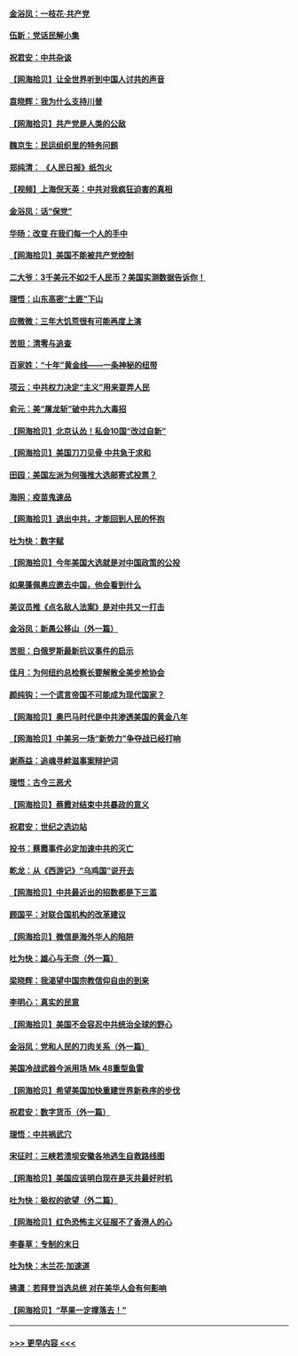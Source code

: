 #### [金浴凤：一枝花·共产党](../pages/nsc993/n12368757.md?t=09010551) 
#### [伍新：党话民解小集](../pages/nsc993/n12366907.md?t=09010551) 
#### [祝君安：中共杂谈](../pages/nsc993/n12366076.md?t=09010551) 
#### [【网海拾贝】让全世界听到中国人讨共的声音](../pages/nsc993/n12365569.md?t=09010551) 
#### [袁晓辉：我为什么支持川普](../pages/nsc993/n12362670.md?t=09010551) 
#### [【网海拾贝】共产党是人类的公敌](../pages/nsc993/n12363182.md?t=09010551) 
#### [魏京生：民运组织里的特务问题](../pages/nsc993/n12363010.md?t=09010551) 
#### [郑纯清： 《人民日报》纸包火](../pages/nsc993/n12362706.md?t=09010551) 
#### [【视频】上海倪天英：中共对我疯狂迫害的真相](../pages/nsc993/n12356341.md?t=09010551) 
#### [金浴凤：话“保党”](../pages/nsc993/n12361867.md?t=09010551) 
#### [华旸：改变 在我们每一个人的手中](../pages/nsc993/n12361774.md?t=09010551) 
#### [【网海拾贝】美国不能被共产党控制](../pages/nsc993/n12360271.md?t=09010551) 
#### [二大爷：3千美元不如2千人民币？美国实测数据告诉你！](../pages/nsc993/n12358563.md?t=09010551) 
#### [理悟：山东高密“土匪”下山](../pages/nsc993/n12358535.md?t=09010551) 
#### [应微微：三年大饥荒很有可能再度上演](../pages/nsc993/n12358523.md?t=09010551) 
#### [苦胆：清零与追查](../pages/nsc993/n12358501.md?t=09010551) 
#### [百家姓：“十年”黄金线——一条神秘的纽带](../pages/nsc993/n12358319.md?t=09010551) 
#### [项云：中共权力决定“主义”用来耍弄人民](../pages/nsc993/n12358172.md?t=09010551) 
#### [俞元：美“屠龙斩”破中共九大毒招](../pages/nsc993/n12357822.md?t=09010551) 
#### [【网海拾贝】北京认怂！私会10国“改过自新”](../pages/nsc993/n12357784.md?t=09010551) 
#### [【网海拾贝】美国刀刀见骨 中共急于求和](../pages/nsc993/n12355511.md?t=09010551) 
#### [田园：美国左派为何强推大选邮寄式投票？](../pages/nsc993/n12352963.md?t=09010551) 
#### [海网：疫苗鬼速品](../pages/nsc993/n12354438.md?t=09010551) 
#### [【网海拾贝】退出中共，才能回到人民的怀抱](../pages/nsc993/n12352634.md?t=09010551) 
#### [吐为快：数字赋](../pages/nsc993/n12352317.md?t=09010551) 
#### [【网海拾贝】今年美国大选就是对中国政策的公投](../pages/nsc993/n12350973.md?t=09010551) 
#### [如果蓬佩奥应邀去中国，他会看到什么](../pages/nsc993/n12350945.md?t=09010551) 
#### [美议员推《点名敌人法案》是对中共又一打击](../pages/nsc993/n12350765.md?t=09010551) 
#### [金浴凤：新愚公移山（外一篇）](../pages/nsc993/n12350253.md?t=09010551) 
#### [苦胆：白俄罗斯最新抗议事件的启示](../pages/nsc993/n12349989.md?t=09010551) 
#### [佳月：为何纽约总检察长要解散全美步枪协会](../pages/nsc993/n12349939.md?t=09010551) 
#### [颜纯钩：一个谎言帝国不可能成为现代国家？](../pages/nsc993/n12349898.md?t=09010551) 
#### [【网海拾贝】奥巴马时代是中共渗透美国的黄金八年](../pages/nsc993/n12349284.md?t=09010551) 
#### [【网海拾贝】中美另一场“新势力”争夺战已经打响](../pages/nsc993/n12346998.md?t=09010551) 
#### [谢燕益：追魂寻衅滋事案辩护词](../pages/nsc993/n12346892.md?t=09010551) 
#### [理悟：古今三恶犬](../pages/nsc993/n12345190.md?t=09010551) 
#### [【网海拾贝】蔡霞对结束中共暴政的意义](../pages/nsc993/n12344263.md?t=09010551) 
#### [祝君安：世纪之选边站](../pages/nsc993/n12342382.md?t=09010551) 
#### [投书：蔡霞事件必定加速中共的灭亡](../pages/nsc993/n12341881.md?t=09010551) 
#### [乾龙：从《西游记》“乌鸡国”说开去](../pages/nsc993/n12341690.md?t=09010551) 
#### [【网海拾贝】中共最近出的招数都是下三滥](../pages/nsc993/n12341593.md?t=09010551) 
#### [顾国平：对联合国机构的改革建议](../pages/nsc993/n12339928.md?t=09010551) 
#### [【网海拾贝】微信是海外华人的陷阱](../pages/nsc993/n12338868.md?t=09010551) 
#### [吐为快：雄心与无奈（外一篇）](../pages/nsc993/n12338132.md?t=09010551) 
#### [梁晓辉：我渴望中国宗教信仰自由的到来](../pages/nsc993/n12336657.md?t=09010551) 
#### [李明心：真实的民意](../pages/nsc993/n12336089.md?t=09010551) 
#### [【网海拾贝】美国不会容忍中共统治全球的野心](../pages/nsc993/n12336063.md?t=09010551) 
#### [金浴凤：党和人民的刀肉关系（外一篇）](../pages/nsc993/n12335834.md?t=09010551) 
#### [美国冷战武器今派用场 Mk 48重型鱼雷](../pages/nsc993/n12335354.md?t=09010551) 
#### [【网海拾贝】希望美国加快重建世界新秩序的步伐](../pages/nsc993/n12334224.md?t=09010551) 
#### [祝君安：数字货币（外一篇）](../pages/nsc993/n12334186.md?t=09010551) 
#### [理悟：中共祸武穴](../pages/nsc993/n12333962.md?t=09010551) 
#### [宋征时：三峡若溃坝安徽各地逃生自救路线图](../pages/nsc993/n12332450.md?t=09010551) 
#### [【网海拾贝】美国应该明白现在是灭共最好时机](../pages/nsc993/n12332313.md?t=09010551) 
#### [吐为快：极权的欲望（外二篇）](../pages/nsc993/n12332089.md?t=09010551) 
#### [【网海拾贝】红色恐怖主义征服不了香港人的心](../pages/nsc993/n12329296.md?t=09010551) 
#### [李春草：专制的末日](../pages/nsc993/n12329079.md?t=09010551) 
#### [吐为快：木兰花‧加速道](../pages/nsc993/n12327366.md?t=09010551) 
#### [拂潇：若拜登当选总统 对在美华人会有何影响](../pages/nsc993/n12295996.md?t=09010551) 
#### [【网海拾贝】“苹果一定撑落去！”](../pages/nsc993/n12326784.md?t=09010551) 

----
#### [ >>> 更早内容 <<< ](../indexes/nsc993-earlier.md)
